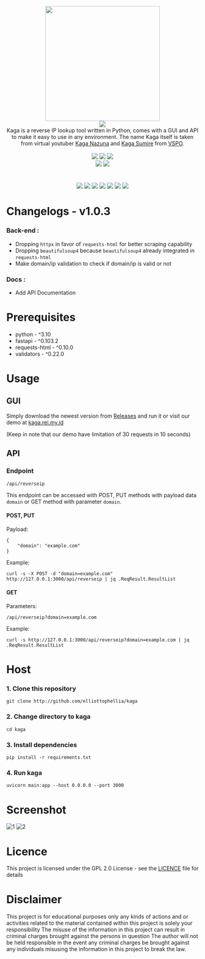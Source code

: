 <p align='center'>
<img src='https://i.ibb.co/QJ78JGn/kaga.png' width='300'/><br/><img src="https://img.shields.io/badge/KAGA%20REVERSE%20IP%20LOOKUP-pink?style=for-the-badge"/><br/>
Kaga is a reverse IP lookup tool written in Python, comes with a GUI and API to make it easy to use in any environment. The name Kaga itself is taken from virtual youtuber <a href="https://virtualyoutuber.fandom.com/wiki/Kaga_Nazuna">Kaga Nazuna</a> and <a href="https://virtualyoutuber.fandom.com/wiki/Kaga_Sumire">Kaga Sumire</a> from <a href="https://vspo.jp/">VSPO</a>.<br/><br/><img src="https://img.shields.io/badge/PYTHON-3.10-pink?style=flat-square"/> <img src="https://img.shields.io/badge/LICENE-GPL2.0-pink?style=flat-square"/> <img src="https://img.shields.io/badge/VERSION-1.0.3-pink?style=flat-square"/><br/><a href="https://www.paypal.com/paypalme/elliottophellia"><img src="https://img.shields.io/badge/BUY%20ME%20A%20COFFEE-pink?style=for-the-badge&logo=paypal&logoColor=black"/></a> <a href="https://saweria.co/elliottophellia"><img src="https://img.shields.io/badge/TRAKTIR%20SAYA%20KOPI-pink?style=for-the-badge&logo=BuyMeACoffee&logoColor=black"/></a>
</p>
<h1></h1>
<p align='center'>
<a href="#Changelogs"><img src="https://img.shields.io/badge/CHANGELOGS-pink?style=for-the-badge"/></a> <a href="#Prerequisites"><img src="https://img.shields.io/badge/PREREQUISITES-pink?style=for-the-badge"/></a> <a href="#Usage"><img src="https://img.shields.io/badge/USAGE-pink?style=for-the-badge"/></a> <a href="#Host"><img src="https://img.shields.io/badge/HOST-pink?style=for-the-badge"/></a> <a href="#Screenshot"><img src="https://img.shields.io/badge/SCREENSHOT-pink?style=for-the-badge"/></a> <a href="#Licence"><img src="https://img.shields.io/badge/LICENCE-pink?style=for-the-badge"/></a> <a href="#Disclaimer"><img src="https://img.shields.io/badge/DISCLAIMER-pink?style=for-the-badge"/></a>
</p>
<h1></h1>

# Changelogs - v1.0.3

###  Back-end :
- Dropping `httpx` in favor of `requests-html` for better scraping capability
- Dropping `beautifulsoup4` because `beautifulsoup4` already integrated in `requests-html`
- Make domain/ip validation to check if domain/ip is valid or not

###  Docs :
- Add API Documentation

# Prerequisites

- python - ^3.10
- fastapi - ^0.103.2
- requests-html - ^0.10.0
- validators - ^0.22.0

# Usage

## GUI

Simply download the newest version from [Releases](https://github.com/elliottophellia/kaga/releases) and run it or visit our demo at [kaga.rei.my.id](https://kaga.rei.my.id)

(Keep in note that our demo have limitation of 30 requests in 10 seconds)

## API

### Endpoint
```
/api/reverseip
```

This endpoint can be accessed with POST, PUT methods with payload data `domain` or GET method with parameter `domain`.

#### POST, PUT

Payload:
```
{
    "domain": "example.com"
}
```
Example:
```
curl -s -X POST -d "domain=example.com" http://127.0.0.1:3000/api/reverseip | jq .ReqResult.ResultList
```

#### GET

Parameters:
```
/api/reverseip?domain=example.com
```
Example:
```
curl -s http://127.0.0.1:3000/api/reverseip?domain=example.com | jq .ReqResult.ResultList
```
# Host

### 1. Clone this repository
```
git clone http://github.com/elliottophellia/kaga
```
### 2. Change directory to kaga
```
cd kaga
```
### 3. Install dependencies
```
pip install -r requirements.txt
```
### 4. Run kaga
```
uvicorn main:app --host 0.0.0.0 --port 3000
```

# Screenshot

![1](https://i.ibb.co/FXGCKbM/Capture.png)
![2](https://i.ibb.co/zNTS35N/Capture1.png)

# Licence

This project is licensed under the GPL 2.0 License - see the [LICENCE](https://github.com/elliottophellia/kaga/blob/main/LICENSE) file for details

# Disclaimer

This project is for educational purposes only any kinds of actions and or activities related to the material contained within this project is solely your responsibility The misuse of the information in this project can result in criminal charges brought against the persons in question The author will not be held responsible in the event any criminal charges be brought against any individuals misusing the information in this project to break the law.